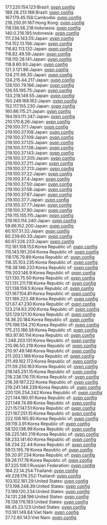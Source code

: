 177.220.154.123:Brazil: [ovpn config](vpn/177_220_154_123.ovpn)  
189.28.213.188:Brazil: [ovpn config](vpn/189_28_213_188.ovpn)  
167.179.45.158:Cambodia: [ovpn config](vpn/167_179_45_158.ovpn)  
218.250.91.167:Hong Kong: [ovpn config](vpn/218_250_91_167.ovpn)  
118.136.56.218:Indonesia: [ovpn config](vpn/118_136_56_218.ovpn)  
140.0.216.185:Indonesia: [ovpn config](vpn/140_0_216_185.ovpn)  
111.234.143.55:Japan: [ovpn config](vpn/111_234_143_55.ovpn)  
114.152.13.156:Japan: [ovpn config](vpn/114_152_13_156.ovpn)  
116.82.113.132:Japan: [ovpn config](vpn/116_82_113_132.ovpn)  
116.82.49.59:Japan: [ovpn config](vpn/116_82_49_59.ovpn)  
118.110.28.141:Japan: [ovpn config](vpn/118_110_28_141.ovpn)  
118.8.60.93:Japan: [ovpn config](vpn/118_8_60_93.ovpn)  
121.3.121.96:Japan: [ovpn config](vpn/121_3_121_96.ovpn)  
124.211.98.30:Japan: [ovpn config](vpn/124_211_98_30.ovpn)  
124.215.44.217:Japan: [ovpn config](vpn/124_215_44_217.ovpn)  
126.100.79.166:Japan: [ovpn config](vpn/126_100_79_166.ovpn)  
126.55.195.75:Japan: [ovpn config](vpn/126_55_195_75.ovpn)  
133.218.149.55:Japan: [ovpn config](vpn/133_218_149_55.ovpn)  
150.249.168.162:Japan: [ovpn config](vpn/150_249_168_162.ovpn)  
152.117.155.230:Japan: [ovpn config](vpn/152_117_155_230.ovpn)  
160.86.115.21:Japan: [ovpn config](vpn/160_86_115_21.ovpn)  
194.193.111.247:Japan: [ovpn config](vpn/194_193_111_247.ovpn)  
210.170.8.26:Japan: [ovpn config](vpn/210_170_8_26.ovpn)  
219.100.37.1:Japan: [ovpn config](vpn/219_100_37_1.ovpn)  
219.100.37.108:Japan: [ovpn config](vpn/219_100_37_108.ovpn)  
219.100.37.109:Japan: [ovpn config](vpn/219_100_37_109.ovpn)  
219.100.37.125:Japan: [ovpn config](vpn/219_100_37_125.ovpn)  
219.100.37.138:Japan: [ovpn config](vpn/219_100_37_138.ovpn)  
219.100.37.143:Japan: [ovpn config](vpn/219_100_37_143.ovpn)  
219.100.37.205:Japan: [ovpn config](vpn/219_100_37_205.ovpn)  
219.100.37.211:Japan: [ovpn config](vpn/219_100_37_211.ovpn)  
219.100.37.213:Japan: [ovpn config](vpn/219_100_37_213.ovpn)  
219.100.37.22:Japan: [ovpn config](vpn/219_100_37_22.ovpn)  
219.100.37.4:Japan: [ovpn config](vpn/219_100_37_4.ovpn)  
219.100.37.50:Japan: [ovpn config](vpn/219_100_37_50.ovpn)  
219.100.37.58:Japan: [ovpn config](vpn/219_100_37_58.ovpn)  
219.100.37.67:Japan: [ovpn config](vpn/219_100_37_67.ovpn)  
219.100.37.7:Japan: [ovpn config](vpn/219_100_37_7.ovpn)  
219.100.37.77:Japan: [ovpn config](vpn/219_100_37_77.ovpn)  
219.100.37.90:Japan: [ovpn config](vpn/219_100_37_90.ovpn)  
219.115.155.115:Japan: [ovpn config](vpn/219_115_155_115.ovpn)  
219.163.114.240:Japan: [ovpn config](vpn/219_163_114_240.ovpn)  
59.86.152.200:Japan: [ovpn config](vpn/59_86_152_200.ovpn)  
60.107.31.32:Japan: [ovpn config](vpn/60_107_31_32.ovpn)  
60.239.60.33:Japan: [ovpn config](vpn/60_239_60_33.ovpn)  
60.67.226.233:Japan: [ovpn config](vpn/60_67_226_233.ovpn)  
112.161.108.153:Korea Republic of: [ovpn config](vpn/112_161_108_153.ovpn)  
115.143.191.204:Korea Republic of: [ovpn config](vpn/115_143_191_204.ovpn)  
118.176.79.89:Korea Republic of: [ovpn config](vpn/118_176_79_89.ovpn)  
118.35.103.235:Korea Republic of: [ovpn config](vpn/118_35_103_235.ovpn)  
118.38.146.233:Korea Republic of: [ovpn config](vpn/118_38_146_233.ovpn)  
119.203.146.9:Korea Republic of: [ovpn config](vpn/119_203_146_9.ovpn)  
121.130.75.50:Korea Republic of: [ovpn config](vpn/121_130_75_50.ovpn)  
121.131.211.118:Korea Republic of: [ovpn config](vpn/121_131_211_118.ovpn)  
121.138.159.5:Korea Republic of: [ovpn config](vpn/121_138_159_5.ovpn)  
121.167.104.81:Korea Republic of: [ovpn config](vpn/121_167_104_81.ovpn)  
121.189.223.48:Korea Republic of: [ovpn config](vpn/121_189_223_48.ovpn)  
121.67.47.230:Korea Republic of: [ovpn config](vpn/121_67_47_230.ovpn)  
123.214.63.200:Korea Republic of: [ovpn config](vpn/123_214_63_200.ovpn)  
125.129.121.10:Korea Republic of: [ovpn config](vpn/125_129_121_10.ovpn)  
14.36.20.184:Korea Republic of: [ovpn config](vpn/14_36_20_184.ovpn)  
175.198.134.210:Korea Republic of: [ovpn config](vpn/175_198_134_210.ovpn)  
175.213.186.58:Korea Republic of: [ovpn config](vpn/175_213_186_58.ovpn)  
183.97.90.114:Korea Republic of: [ovpn config](vpn/183_97_90_114.ovpn)  
1.248.203.131:Korea Republic of: [ovpn config](vpn/1_248_203_131.ovpn)  
210.96.50.219:Korea Republic of: [ovpn config](vpn/210_96_50_219.ovpn)  
210.97.49.146:Korea Republic of: [ovpn config](vpn/210_97_49_146.ovpn)  
211.203.1.166:Korea Republic of: [ovpn config](vpn/211_203_1_166.ovpn)  
211.49.162.172:Korea Republic of: [ovpn config](vpn/211_49_162_172.ovpn)  
211.59.250.163:Korea Republic of: [ovpn config](vpn/211_59_250_163.ovpn)  
218.145.251.15:Korea Republic of: [ovpn config](vpn/218_145_251_15.ovpn)  
218.238.176.115:Korea Republic of: [ovpn config](vpn/218_238_176_115.ovpn)  
218.39.187.222:Korea Republic of: [ovpn config](vpn/218_39_187_222.ovpn)  
219.241.148.239:Korea Republic of: [ovpn config](vpn/219_241_148_239.ovpn)  
220.126.254.242:Korea Republic of: [ovpn config](vpn/220_126_254_242.ovpn)  
221.144.180.91:Korea Republic of: [ovpn config](vpn/221_144_180_91.ovpn)  
221.149.74.89:Korea Republic of: [ovpn config](vpn/221_149_74_89.ovpn)  
221.157.147.51:Korea Republic of: [ovpn config](vpn/221_157_147_51.ovpn)  
221.167.251.15:Korea Republic of: [ovpn config](vpn/221_167_251_15.ovpn)  
222.108.165.85:Korea Republic of: [ovpn config](vpn/222_108_165_85.ovpn)  
39.119.3.91:Korea Republic of: [ovpn config](vpn/39_119_3_91.ovpn)  
58.120.138.99:Korea Republic of: [ovpn config](vpn/58_120_138_99.ovpn)  
58.225.140.219:Korea Republic of: [ovpn config](vpn/58_225_140_219.ovpn)  
58.233.141.60:Korea Republic of: [ovpn config](vpn/58_233_141_60.ovpn)  
58.234.22.44:Korea Republic of: [ovpn config](vpn/58_234_22_44.ovpn)  
59.13.195.76:Korea Republic of: [ovpn config](vpn/59_13_195_76.ovpn)  
59.20.97.234:Korea Republic of: [ovpn config](vpn/59_20_97_234.ovpn)  
59.26.117.78:Korea Republic of: [ovpn config](vpn/59_26_117_78.ovpn)  
87.225.106.1:Russian Federation: [ovpn config](vpn/87_225_106_1.ovpn)  
184.22.14.254:Thailand: [ovpn config](vpn/184_22_14_254.ovpn)  
49.228.176.252:Thailand: [ovpn config](vpn/49_228_176_252.ovpn)  
103.102.161.29:United States: [ovpn config](vpn/103_102_161_29.ovpn)  
173.198.248.39:United States: [ovpn config](vpn/173_198_248_39.ovpn)  
73.189.120.234:United States: [ovpn config](vpn/73_189_120_234.ovpn)  
74.131.238.196:United States: [ovpn config](vpn/74_131_238_196.ovpn)  
76.138.176.193:United States: [ovpn config](vpn/76_138_176_193.ovpn)  
98.45.23.123:United States: [ovpn config](vpn/98_45_23_123.ovpn)  
113.161.149.84:Viet Nam: [ovpn config](vpn/113_161_149_84.ovpn)  
27.72.60.143:Viet Nam: [ovpn config](vpn/27_72_60_143.ovpn)  
